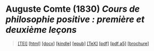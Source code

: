 # Auguste Comte (1830)  <em>Cours de philosophie positive : première et deuxième leçons</em> 

>  <a target="_blank" title="Source XML/TEI" class="mime48 tei" href="https://hurlus.github.io/tei/comte1830_cours-philosophie-positive.xml">[TEI]</a>  <a target="_blank" title="HTML une page" class="mime48 html" href="https://hurlus.github.io/comte1830_cours-philosophie-positive/comte1830_cours-philosophie-positive.html">[html]</a>  <a target="_blank" title="Bureautique (LibreOffice, MS.Word)" class="mime48 docx" href="https://hurlus.github.io/comte1830_cours-philosophie-positive/comte1830_cours-philosophie-positive.docx">[docx]</a>  <a target="_blank" title="Amazon.kindle" class="mime48 mobi" href="https://hurlus.github.io/comte1830_cours-philosophie-positive/comte1830_cours-philosophie-positive.mobi">[kindle]</a>  <a target="_blank" title="EPUB, pour liseuses et téléphones" class="mime48 epub" href="https://hurlus.github.io/comte1830_cours-philosophie-positive/comte1830_cours-philosophie-positive.epub">[epub]</a>  <a target="_blank" title="LaTeX" class="mime48 tex" href="https://hurlus.github.io/comte1830_cours-philosophie-positive/comte1830_cours-philosophie-positive.tex">[TeX]</a>  <a target="_blank" title="PDF à imprimer, A4 2 colonnes" class="mime48 pdf" href="https://hurlus.github.io/comte1830_cours-philosophie-positive/comte1830_cours-philosophie-positive.pdf">[pdf]</a>  <a target="_blank" title="PDF à lire, A5 une colonne" class="mime48 a5" href="https://hurlus.github.io/comte1830_cours-philosophie-positive/comte1830_cours-philosophie-positive_a5.pdf">[pdf a5]</a>  <a target="_blank" title="Brochure à agrafer, pdf imposé pour imprimante recto/verso" class="mime48 brochure" href="https://hurlus.github.io/comte1830_cours-philosophie-positive/comte1830_cours-philosophie-positive_brochure.pdf">[brochure]</a> 
